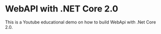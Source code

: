 # WebAPI with .NET Core 2.0

This is a Youtube educational demo on how to build WebApi with .Net Core 2.0.
